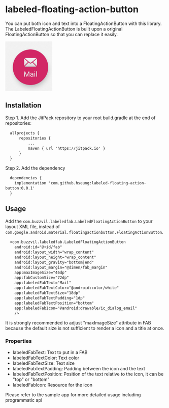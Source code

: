 # labeled-floating-action-button
You can put both icon and text into a FloatingActionButton with this library.
The LabeledFloatingActionButton is built upon a original FloatingActionButton so that you can replace it easily.

![Demo](screenshot/FAB_sample.png)

## Installation
Step 1. Add the JitPack repository to your root build.gradle at the end of repositories:
```
  allprojects {
	  repositories {
		  ...
		  maven { url 'https://jitpack.io' }
	  }
  }
```
Step 2. Add the dependency
```
  dependencies {
    implementation 'com.github.hseung:labeled-floating-action-button:0.0.1'
  }
```

## Usage
Add the `com.buzzvil.labeledfab.LabeledFloatingActionButton` to your layout XML file, instead of `com.google.android.material.floatingactionbutton.FloatingActionButton`.

```
  <com.buzzvil.labeledfab.LabeledFloatingActionButton
    android:id="@+id/fab"
    android:layout_width="wrap_content"
    android:layout_height="wrap_content"
    android:layout_gravity="bottom|end"
    android:layout_margin="@dimen/fab_margin"
    app:maxImageSize="46dp"
    app:fabCustomSize="72dp"
    app:labeledFabText="Mail"
    app:labeledFabTextColor="@android:color/white"
    app:labeledFabTextSize="18dp"
    app:labeledFabTextPadding="1dp"
    app:labeledFabTextPosition="bottom"
    app:labeledFabIcon="@android:drawable/ic_dialog_email"
    />
```

It is strongly recommended to adjust "maxImageSize" attribute in FAB because the default size is not sufficient to render a icon and a title at once.

### Properties
- labeledFabText: Text to put in a FAB
- labeledFabTextColor: Text color
- labeledFabTextSize: Text size
- labeledFabTextPadding: Padding between the icon and the text
- labeledFabTextPosition: Position of the text relative to the icon, it can be "top" or "bottom"
- labeledFabIcon: Resource for the icon

Please refer to the sample app for more detailed usage including programmatic api

